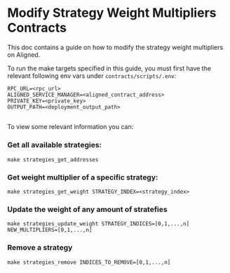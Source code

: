 # Modify Strategy Weight Multipliers Contracts
This doc contains a guide on how to modify the strategy weight multipliers on Aligned.

To run the make targets specified in this guide, you must first have the relevant following env vars under `contracts/scripts/.env`:
```
RPC_URL=<rpc_url>
ALIGNED_SERVICE_MANAGER=<aligned_contract_address>
PRIVATE_KEY=<private_key>
OUTPUT_PATH=<deployment_output_path>
```

## 

To view some relevant information you can:

### Get all available strategies:

```
make strategies_get_addresses
```

### Get weight multiplier of a specific strategy:

```
make strategies_get_weight STRATEGY_INDEX=<strategy_index>
```

### Update the weight of any amount of stratefies

```
make strategies_update_weight STRATEGY_INDICES=[0,1,...,n] NEW_MULTIPLIERS=[0,1,...,n]
```

### Remove a strategy

```
make strategies_remove INDICES_TO_REMOVE=[0,1,...,n]
```

